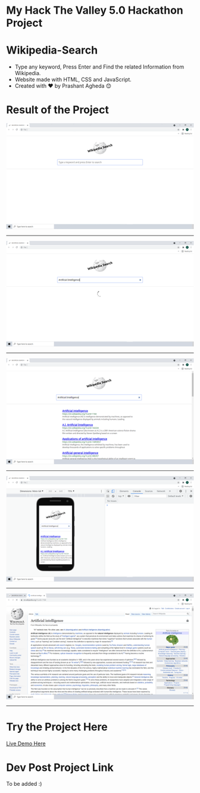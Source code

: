 # My Hack The Valley 5.0 Hackathon Project
# Wikipedia-Search

- Type any keyword, Press Enter and Find the related Information from Wikipedia.
- Website made with HTML, CSS and JavaScript.
- Created with ❤ by Prashant Agheda 😊


# Result of the Project

![Project Image 1](project_image_1.png)

---

![Project Image 2](project_image_2.png)

---

![Project Image 3](project_image_3.png)

---

![Project Image 4](project_image_4.png)

---

![Project Image 5](project_image_5.png)

---


# Try the Project Here
[Live Demo Here](https://easy-wikipedia-search.web.app/)


# Dev Post Project Link
To be added :)
